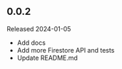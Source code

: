 ## 0.0.2

Released 2024-01-05

  - Add docs
  - Add more Firestore API and tests
  - Update README.md

